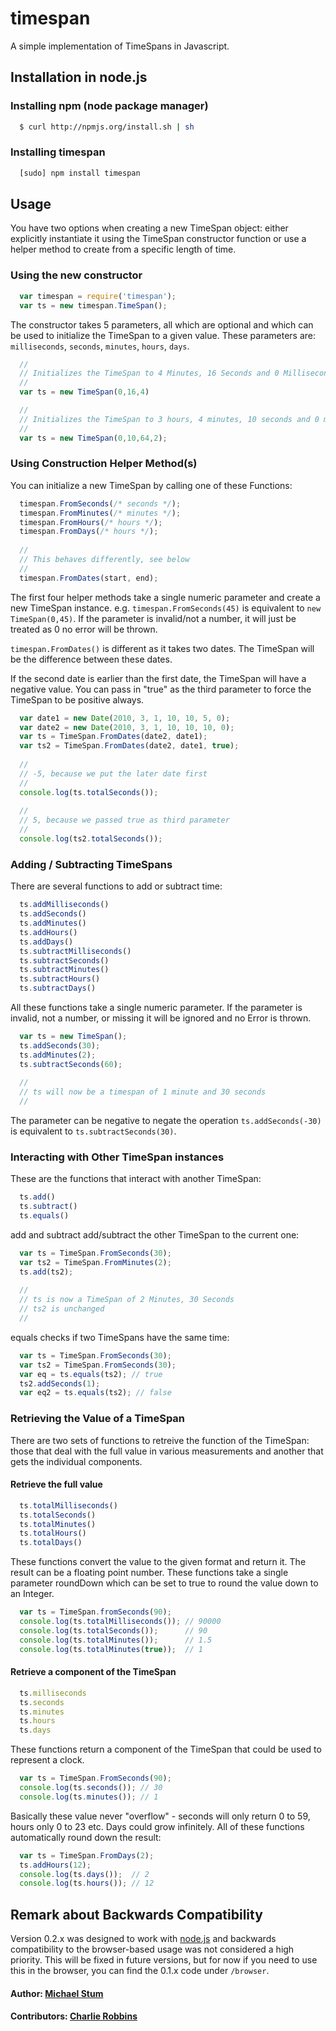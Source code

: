 # timespan

A simple implementation of TimeSpans in Javascript.

## Installation in node.js

### Installing npm (node package manager)
``` bash
  $ curl http://npmjs.org/install.sh | sh
```

### Installing timespan
``` bash
  [sudo] npm install timespan
```

## Usage 
You have two options when creating a new TimeSpan object: either explicitly instantiate it using the TimeSpan constructor function or use a helper method to create from a specific length of time.

### Using the new constructor

``` js
  var timespan = require('timespan');
  var ts = new timespan.TimeSpan();
```

The constructor takes 5 parameters, all which are optional and which can be used to initialize the TimeSpan to a given value. These parameters are: `milliseconds`, `seconds`, `minutes`, `hours`, `days`.

``` js
  //
  // Initializes the TimeSpan to 4 Minutes, 16 Seconds and 0 Milliseconds.
  //
  var ts = new TimeSpan(0,16,4)

  //
  // Initializes the TimeSpan to 3 hours, 4 minutes, 10 seconds and 0 msecs.
  //
  var ts = new TimeSpan(0,10,64,2);
```

### Using Construction Helper Method(s) 
You can initialize a new TimeSpan by calling one of these Functions:

``` js
  timespan.FromSeconds(/* seconds */);
  timespan.FromMinutes(/* minutes */);
  timespan.FromHours(/* hours */);
  timespan.FromDays(/* hours */);
    
  //
  // This behaves differently, see below
  //
  timespan.FromDates(start, end);
```

The first four helper methods take a single numeric parameter and create a new TimeSpan instance. e.g. `timespan.FromSeconds(45)` is equivalent to `new TimeSpan(0,45)`. If the parameter is invalid/not a number, it will just be treated as 0 no error will be thrown.

`timespan.FromDates()` is different as it takes two dates. The TimeSpan will be the difference between these dates.

If the second date is earlier than the first date, the TimeSpan will have a negative value. You can pass in "true" as the third parameter to force the TimeSpan to be positive always.

``` js
  var date1 = new Date(2010, 3, 1, 10, 10, 5, 0);
  var date2 = new Date(2010, 3, 1, 10, 10, 10, 0);
  var ts = TimeSpan.FromDates(date2, date1);
  var ts2 = TimeSpan.FromDates(date2, date1, true);
  
  //
  // -5, because we put the later date first
  //
  console.log(ts.totalSeconds()); 
  
  //
  // 5, because we passed true as third parameter
  //
  console.log(ts2.totalSeconds()); 
```


### Adding / Subtracting TimeSpans
There are several functions to add or subtract time:

``` js
  ts.addMilliseconds()
  ts.addSeconds()
  ts.addMinutes()
  ts.addHours()
  ts.addDays()
  ts.subtractMilliseconds()
  ts.subtractSeconds()
  ts.subtractMinutes()
  ts.subtractHours()
  ts.subtractDays()
```

All these functions take a single numeric parameter. If the parameter is invalid, not a number, or missing it will be ignored and no Error is thrown.

``` js
  var ts = new TimeSpan();
  ts.addSeconds(30);
  ts.addMinutes(2);
  ts.subtractSeconds(60);
  
  //
  // ts will now be a timespan of 1 minute and 30 seconds
  //
```

The parameter can be negative to negate the operation `ts.addSeconds(-30)` is equivalent to `ts.subtractSeconds(30)`.

### Interacting with Other TimeSpan instances
These are the functions that interact with another TimeSpan:

``` js
  ts.add()
  ts.subtract()
  ts.equals()
```

add and subtract add/subtract the other TimeSpan to the current one:

``` js
  var ts = TimeSpan.FromSeconds(30);
  var ts2 = TimeSpan.FromMinutes(2);
  ts.add(ts2);
  
  //
  // ts is now a TimeSpan of 2 Minutes, 30 Seconds
  // ts2 is unchanged
  //
```

equals checks if two TimeSpans have the same time:

``` js
  var ts = TimeSpan.FromSeconds(30);
  var ts2 = TimeSpan.FromSeconds(30);
  var eq = ts.equals(ts2); // true
  ts2.addSeconds(1);
  var eq2 = ts.equals(ts2); // false
```

### Retrieving the Value of a TimeSpan
There are two sets of functions to retreive the function of the TimeSpan: those that deal with the full value in various measurements and another that gets the individual components.

#### Retrieve the full value

``` js
  ts.totalMilliseconds()
  ts.totalSeconds()
  ts.totalMinutes()
  ts.totalHours()
  ts.totalDays()
```

These functions convert the value to the given format and return it. The result can be a floating point number. These functions take a single parameter roundDown which can be set to true to round the value down to an Integer.

``` js
  var ts = TimeSpan.fromSeconds(90);
  console.log(ts.totalMilliseconds()); // 90000
  console.log(ts.totalSeconds());      // 90
  console.log(ts.totalMinutes());      // 1.5
  console.log(ts.totalMinutes(true));  // 1
```

#### Retrieve a component of the TimeSpan

``` js
  ts.milliseconds
  ts.seconds
  ts.minutes
  ts.hours
  ts.days
```

These functions return a component of the TimeSpan that could be used to represent a clock. 

``` js
  var ts = TimeSpan.FromSeconds(90);
  console.log(ts.seconds()); // 30
  console.log(ts.minutes()); // 1
```

Basically these value never "overflow" - seconds will only return 0 to 59, hours only 0 to 23 etc. Days could grow infinitely. All of these functions automatically round down the result:

``` js
  var ts = TimeSpan.FromDays(2);
  ts.addHours(12);
  console.log(ts.days());  // 2
  console.log(ts.hours()); // 12
```

## Remark about Backwards Compatibility
Version 0.2.x was designed to work with [node.js][0] and backwards compatibility to the browser-based usage was not considered a high priority. This will be fixed in future versions, but for now if you need to use this in the browser, you can find the 0.1.x code under `/browser`.

#### Author: [Michael Stum](http://www.stum.de)
#### Contributors: [Charlie Robbins](http://github.com/indexzero)

[0]: http://nodejs.org 